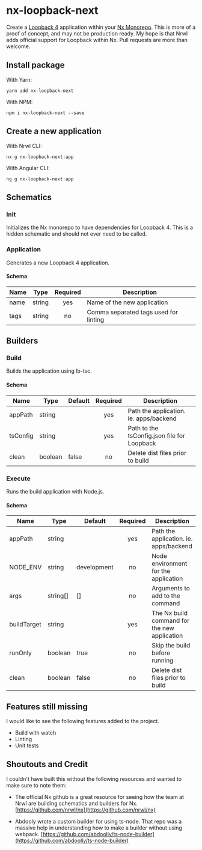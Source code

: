 # nx-loopback-next

Create a [Loopback 4](https://loopback.io) application within your [Nx Monorepo](https://nrwl.io). This is more of a proof of concept, and may not be production ready. My hope is that Nrwl adds official support for Loopback within Nx. Pull requests are more than welcome.

## Install package

With Yarn:

`yarn add nx-loopback-next`

With NPM:

`npm i nx-loopback-next --save`

## Create a new application

With Nrwl CLI:

`nx g nx-loopback-next:app`

With Angular CLI:

`ng g nx-loopback-next:app`

## Schematics

### Init

Initializes the Nx monorepo to have dependencies for Loopback 4. This is a hidden schematic and should not ever need to be called.

### Application

Generates a new Loopback 4 application.

#### Schema

| Name | Type   | Required | Description                           |
|------|--------|:--------:|---------------------------------------|
| name | string | yes      | Name of the new application           |
| tags | string | no       | Comma separated tags used for linting |

## Builders

### Build

Builds the application using lb-tsc.

#### Schema

| Name     | Type    | Default | Required | Description                                 |
|----------|---------|---------|:--------:|---------------------------------------------|
| appPath  | string  |         | yes      | Path the application. ie. apps/backend      |
| tsConfig | string  |         | yes      | Path to the tsConfig.json file for Loopback |
| clean    | boolean | false   | no       | Delete dist files prior to build            |

### Execute

Runs the build application with Node.js.

#### Schema

| Name        | Type     | Default     | Required | Description                                  |
|-------------|----------|-------------|:--------:|----------------------------------------------|
| appPath     | string   |             | yes      | Path the application. ie. apps/backend       |
| NODE_ENV    | string   | development | no       | Node environment for the application         |
| args        | string[] | []          | no       | Arguments to add to the command              |
| buildTarget | string   |             | yes      | The Nx build command for the new application |
| runOnly     | boolean  | true        | no       | Skip the build before running                |
| clean       | boolean  | false       | no       | Delete dist files prior to build             |

## Features still missing

I would like to see the following features added to the project.

- Build with watch
- Linting
- Unit tests

## Shoutouts and Credit

I couldn't have built this without the following resources and wanted to make sure to note them:

- The official Nx github is a great resource for seeing how the team at Nrwl are building schematics and builders for Nx. [https://github.com/nrwl/nx](https://github.com/nrwl/nx)

- Abdooly wrote a custom builder for using ts-node. That repo was a massive help in understanding how to make a builder without using webpack. [https://github.com/abdoolly/ts-node-builder](https://github.com/abdoolly/ts-node-builder)